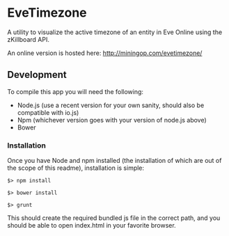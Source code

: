 # EveTimezone
A utility to visualize the active timezone of an entity in Eve Online using the zKillboard API.

An online version is hosted here: http://miningop.com/evetimezone/

## Development

To compile this app you will need the following:
* Node.js (use a recent version for your own sanity, should also be compatible with io.js)
* Npm (whichever version goes with your version of node.js above)
* Bower

### Installation

Once you have Node and npm installed (the installation of which are out of the scope of this readme), installation is simple:

```
$> npm install

$> bower install

$> grunt
```

This should create the required bundled js file in the correct path, and you should be able to open index.html in your favorite browser.
